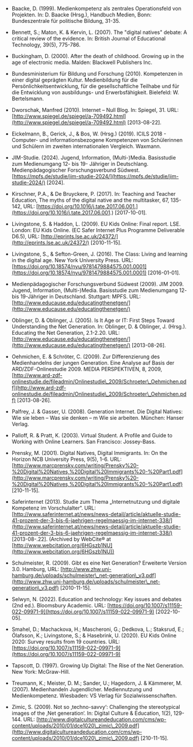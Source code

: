 <!-- filename: 99_Literatur.md -->
<!-- title: Literatur -->

- Baacke, D. (1999). Medienkompetenz als zentrales Operationsfeld von Projekten. In: D. Baacke (Hrsg.), Handbuch Medien, Bonn: Bundeszentrale für politische Bildung, 31-35.

- Bennett, S.; Maton, K. & Kervin, L. (2007). The "digital natives" debate: A critical review of the evidence. In: British Journal of Educational Technology, 39(5), 775-786.

- Buckingham, D. (2000). After the death of childhood. Growing up in the age of electronic media. Malden: Blackwell Publishers Inc.

- Bundesministerium für Bildung und Forschung (2010). Kompetenzen in einer digital geprägten Kultur. Medienbildung für die Persönlichkeitsentwicklung, für die gesellschaftliche Teilhabe und für die Entwicklung von ausbildungs- und Erwerbsfähigkeit. Bielefeld: W. Bertelsmann.

- Dworschak, Manfred (2010). Internet – Null Blog. In: Spiegel, 31. URL: [http://www.spiegel.de/spiegel/a-709492.html](http://www.spiegel.de/spiegel/a-709492.html) \[2013-08-22].

- Eickelmann, B., Gerick, J., & Bos, W. (Hrsg.) (2019). ICILS 2018 - Computer- und informationsbezogene Kompetenzen von Schülerinnen und Schülern im zweiten internationalen Vergleich. Waxmann.

- JIM-Studie. (2024). Jugend, Information, (Multi-)Media. Basisstudie zum Medienumgang 12- bis 19- Jähriger in Deutschlang. Medienpädagogischer Forschungsverbund Südwest. [https://mpfs.de/studie/jim-studie-2024/](https://mpfs.de/studie/jim-studie-2024/) \[2024].

- Kirschner, P.A., & De Bruyckere, P. (2017). In: Teaching and Teacher Education, The myths of the digital native and the multitasker, 67, 135-142, URL: [https://doi.org/10.1016/j.tate.2017.06.001.](https://doi.org/10.1016/j.tate.2017.06.001.) \[2017-10-01].

- Livingstone, S. & Haddon, L. (2009). EU Kids Online: Final report. LSE. London: EU Kids Online. (EC Safer Internet Plus Programme Deliverable D6.5), URL: [http://eprints.lse.ac.uk/24372/](http://eprints.lse.ac.uk/24372/) \[2010-11-15].

- Livingstone, S., & Sefton-Green, J. (2016). The Class: Living and learning in the digital age. New York University Press. URL: [https://doi.org/10.18574/nyu/9781479884575.001.0001](https://doi.org/10.18574/nyu/9781479884575.001.0001) \[2016-01-01].

- Medienpädagogischer Forschungsverbund Südwest (2009). JIM 2009. Jugend, Information, (Multi-)Media. Basisstudie zum Medienumgang 12- bis 19-Jähriger in Deutschland. Stuttgart: MPFS. URL: [http://www.educause.edu/educatingthenetgen/](http://www.educause.edu/educatingthenetgen/)

- Oblinger, D. & Oblinger, J. (2005). Is It Age or IT: First Steps Toward Understanding the Net Generation. In: Oblinger, D. & Oblinger, J. (Hrsg.). Educating the Net Generation, 2.1-2.20. URL: [http://www.educause.edu/educatingthenetgen/](http://www.educause.edu/educatingthenetgen/) \[2013-08-26].

- Oehmichen, E. & Schröter, C. (2009). Zur Differenzierung des Medienhandelns der jungen Generation. Eine Analyse auf Basis der ARD/ZDF-Onlinestudie 2009. MEDIA PERSPEKTIVEN, 8, 2009, [http://www.ard-zdf-onlinestudie.de/fileadmin/Onlinestudie\_2009/Schroeter\_Oehmichen.pdf](http://www.ard-zdf-onlinestudie.de/fileadmin/Onlinestudie\_2009/Schroeter\_Oehmichen.pdf) \[2013-08-26].

- Palfrey, J. & Gasser, U. (2008). Generation Internet. Die Digital Natives: Wie sie leben – Was sie denken – m Wie sie arbeiten. München: Hanser Verlag.

- Palloff, R. & Pratt, K. (2003). Virtual Student. A Profile and Guide to Working with Online Learners. San Francisco: Jossey-Bass.

- Prensky, M. (2001). Digital Natives, Digital Immigrants. In: On the Horizon NCB University Press, 9(5), 1-6. URL: [http://www.marcprensky.com/writing/Prensky%20-%20Digital%20Natives,%20Digital%20Immigrants%20-%20Part1.pdf](http://www.marcprensky.com/writing/Prensky%20-%20Digital%20Natives,%20Digital%20Immigrants%20-%20Part1.pdf) \[210-11-15].

- Saferinternet (2013). Studie zum Thema „Internetnutzung und digitale Kompetenz im Vorschulalter“. URL:[http://www.saferinternet.at/news/news-detail/article/aktuelle-studie-41-prozent-der-3-bis-6-jaehrigen-regelmaessig-im-internet-338/](http://www.saferinternet.at/news/news-detail/article/aktuelle-studie-41-prozent-der-3-bis-6-jaehrigen-regelmaessig-im-internet-338/) \[2013-08-.22]. (Archived by WebCite® at [http://www.webcitation.org/6HGszb1NU](http://www.webcitation.org/6HGszb1NU))

- Schulmeister, R. (2009). Gibt es eine Net Generation? Erweiterte Version 3.0. Hamburg, URL: [http://www.zhw.uni-hamburg.de/uploads/schulmeister\_net-generation\_v3.pdf](http://www.zhw.uni-hamburg.de/uploads/schulmeister\_net-generation\_v3.pdf) \[2010-11-15].

- Selwyn, N. (2022). Education and technology: Key issues and debates (2nd ed.). Bloomsbury Academic. URL: [https://doi.org/10.1007/s11159-022-09971-9](https://doi.org/10.1007/s11159-022-09971-9) \[2022-10-05].

- Smahel, D.; Machackova, H.; Mascheroni, G.; Dedkova, L.; Staksrud, E.; Ólafsson, K.; Livingstone, S.; & Hasebrink, U. (2020). EU Kids Online 2020: Survey results from 19 countries. URL: [https://doi.org/10.1007/s11159-022-09971-9](https://doi.org/10.1007/s11159-022-09971-9)

- Tapscott, D. (1997). Growing Up Digital: The Rise of the Net Generation. New York: McGraw-Hill.

- Treumann, K.; Meister, D. M.; Sander, U.; Hagedorn, J. & Kämmerer, M. (2007). Medienhandeln Jugendlicher. Mediennutzung und Medienkompetenz. Wiesbaden: VS Verlag für Sozialwissenschaften.

- Zimic, S. (2009). Not so ‚techno-savvy‘: Challenging the stereotypical images of the ‚Net generation‘. In: Digital Culture & Education, 1(2), 129-144. URL: [http://www.digitalcultureandeducation.com/cms/wp-content/uploads/2010/01/dce1020\_zimic\_2009.pdf](http://www.digitalcultureandeducation.com/cms/wp-content/uploads/2010/01/dce1020\_zimic\_2009.pdf) \[210-11-15].
